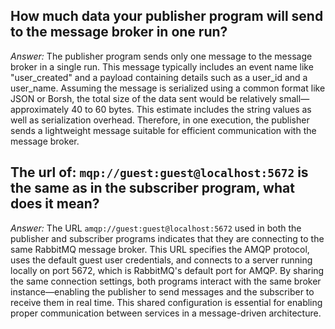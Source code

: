 ## How much data your publisher program will send to the message broker in one run?

*Answer:* The publisher program sends only one message to the message broker in a single run. This message typically includes an event name like "user_created" and a payload containing details such as a user_id and a user_name. Assuming the message is serialized using a common format like JSON or Borsh, the total size of the data sent would be relatively small—approximately 40 to 60 bytes. This estimate includes the string values as well as serialization overhead. Therefore, in one execution, the publisher sends a lightweight message suitable for efficient communication with the message broker.


## The url of: `mqp://guest:guest@localhost:5672` is the same as in the subscriber program, what does it mean?

*Answer:* The URL `amqp://guest:guest@localhost:5672` used in both the publisher and subscriber programs indicates that they are connecting to the same RabbitMQ message broker. This URL specifies the AMQP protocol, uses the default guest user credentials, and connects to a server running locally on port 5672, which is RabbitMQ's default port for AMQP. By sharing the same connection settings, both programs interact with the same broker instance—enabling the publisher to send messages and the subscriber to receive them in real time. This shared configuration is essential for enabling proper communication between services in a message-driven architecture.